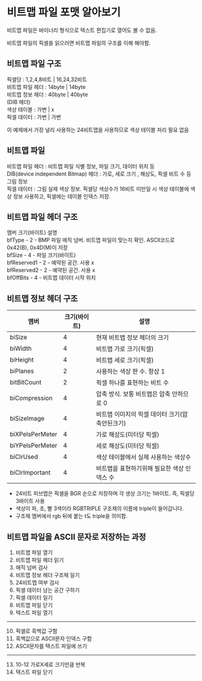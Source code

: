 # 비트맵 파일 포맷 알아보기

비트맵 파일은 바이너리 형식으로 텍스트 편집기로 열어도 볼 수 없음.

비트맵 파일의 픽셀을 읽으러면 비트맵 파일의 구조를 이해 해야함.

## 비트맵 파일 구조
픽셀당      : 1,2,4,8비트 | 16,24,32비트  
비트맵 파일 헤더 : 14byte  |  14byte  
비트맵 정보 헤더 : 40byte  |  40byte  
(DIB 헤더)  
색상 테이블 :     가변     |     x  
픽셀 데이터 :     가변     |    가변  

이 예제에서 가장 널리 사용하는 24비트맵을 사용하므로 색상 테이블 처리 필요 없음

## 비트맵 파일 
비트맵 파일 헤더 : 비트맵 파일 식별 정보, 파일 크기, 데이터 위치 등  
DIB(device independent Bitmap) 헤더 : 가로, 세로 크기 , 해상도, 픽셀 비트 수 등 그림 정보  
픽셀 데이터 : 그림 실제 색상 정보. 픽셀당 색상수가 16비트 미만일 시 색상 테이블에 색상 정보 사용하고, 픽셀에는 테이블 인덱스 저장.  

## 비트맵 파일 헤더 구조
멤버         크기(바이트)  설명  
bfType      - 2 - BMP 파일 매직 넘버. 비트맵 파일이 맞는지 확인. ASCII코드로 0x42(B), 0x4D(M)이 저장  
bfSize      - 4 - 파일 크기(바이트)  
bfReserved1 - 2 - 예약된 공간. 사용 x  
bfReserved2 - 2 - 예약된 공간. 사용 x  
bfOffBits   - 4 - 비트맵 데이터 시작 위치  

## 비트맵 정보 헤더 구조
|맴버|크기(바이트)|설명|
|--|----------|---|  
|biSize			|4|현재 비트맵 정보 헤더의 크기||  
|biWidth		|4|비트맵 가로 크기(픽셀)|
|biHeight		|4|비트맵 세로 크기(픽셀)|
|biPlanes		|2|사용하는 색상 판 수. 항상 1|
|bitBitCount	|2|픽셀 하나를 표현하는 비트 수 |
|biCompression	|4|압축 방식. 보통 비트맵은 압축 안하므로 0|
|biSizeImage	|4|비트맵 이미지의 픽셀 데이터 크기(압축안된크기)|
|biXPelsPerMeter|4|가로 해상도(미터당 픽셀)|  
|biYPelsPerMeter|4|세로 해상도(미터당 픽셀)|
|biClrUsed		|4|색상 테이블에서 실제 사용하는 색상수|
|biClrImportant	|4|	비트맵을 표현하기위해 필요한 색상 인덱스 수|  
* 24비트 피브맵은 픽셀을 BGR 순으로 저장하며 각 생상 크기는 1바이트. 즉, 픽셀당 3바이트 사용  
* 색상이 파, 초, 빨 3색이라 RGBTRIPLE 구조체의 이름에 triple이 들어갑니다.  
* 구조체 맴버에서 rgb 뒤에 붙는 t도 triple을 의미함.  


## 비트맵 파일을 ASCII 문자로 저장하는 과정
1. 비트맵 파일 열기
2. 비트맵 파일 헤더 읽기
3. 매직 넘버 검사
4. 비트맵 정보 헤더 구조체 일기
5. 24비트맵 여부 검사
6. 픽셀 데이터 남는 공간 구하기
7. 픽셀 데이터 일기
8. 비트맵 파일 닫기
9. 텍스트 파일 열기
----------------------------
10. 픽셀로 흑백값 구함
11. 흑백값으로 ASCII문자 인덱스 구함
12. ASCII문자를 텍스트 파일에 쓰기
----------------------------
13. 10-12 가로X세로 크기만큼 반복
14. 텍스트 파일 닫기

